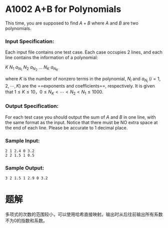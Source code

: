 # A1002 A+B for Polynomials

This time, you are supposed to find $A+B$ where $A$ and $B$ are two polynomials.

### Input Specification:

Each input file contains one test case. Each case occupies 2 lines, and each line contains the information of a polynomial:

$K \ N_1 \ a_{N_1} \ N_2 \ a_{N_2} \ ...\ N_K \ a_{N_K}$

where $K$ is the number of nonzero terms in the polynomial, $N_i$ and $a_{N_i}$ ($i=1, 2, \cdots , K$) are the ==exponents and coefficients==, respectively. It is given that $1≤K≤10$，$0≤N_K <⋯<N_2<N_1 ≤1000$.

### Output Specification:

For each test case you should output the sum of $A$ and $B$ in one line, with the same format as the input. Notice that there must be NO extra space at the end of each line. Please be accurate to 1 decimal place.

### Sample Input:

    2 1 2.4 0 3.2
    2 2 1.5 1 0.5


### Sample Output:

    3 2 1.5 1 2.9 0 3.2

# 题解

多项式的次数的范围较小，可以使用哈希直接映射。输出时从后往前输出所有系数不为0的指数和系数。
